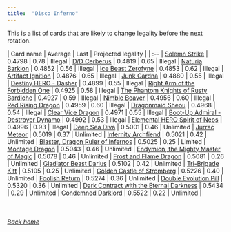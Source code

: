 ```yaml
---
title:  "Disco Inferno"
---
```


This is a list of cards that are likely to change legality before the next rotation.

| Card name | Average | Last | Projected legality |
| :-- |
[Solemn Strike](https://db.ygoprodeck.com/card/?search=Solemn%20Strike) | 0.4798 | 0.78 | Illegal |
[D/D Cerberus](https://db.ygoprodeck.com/card/?search=D/D%20Cerberus) | 0.4819 | 0.65 | Illegal |
[Naturia Barkion](https://db.ygoprodeck.com/card/?search=Naturia%20Barkion) | 0.4852 | 0.56 | Illegal |
[Ice Beast Zerofyne](https://db.ygoprodeck.com/card/?search=Ice%20Beast%20Zerofyne) | 0.4853 | 0.62 | Illegal |
[Artifact Ignition](https://db.ygoprodeck.com/card/?search=Artifact%20Ignition) | 0.4876 | 0.65 | Illegal |
[Junk Gardna](https://db.ygoprodeck.com/card/?search=Junk%20Gardna) | 0.4880 | 0.55 | Illegal |
[Destiny HERO - Dasher](https://db.ygoprodeck.com/card/?search=Destiny%20HERO%20-%20Dasher) | 0.4899 | 0.55 | Illegal |
[Right Arm of the Forbidden One](https://db.ygoprodeck.com/card/?search=Right%20Arm%20of%20the%20Forbidden%20One) | 0.4925 | 0.58 | Illegal |
[The Phantom Knights of Rusty Bardiche](https://db.ygoprodeck.com/card/?search=The%20Phantom%20Knights%20of%20Rusty%20Bardiche) | 0.4927 | 0.59 | Illegal |
[Nimble Beaver](https://db.ygoprodeck.com/card/?search=Nimble%20Beaver) | 0.4956 | 0.60 | Illegal |
[Red Rising Dragon](https://db.ygoprodeck.com/card/?search=Red%20Rising%20Dragon) | 0.4959 | 0.60 | Illegal |
[Dragonmaid Sheou](https://db.ygoprodeck.com/card/?search=Dragonmaid%20Sheou) | 0.4968 | 0.54 | Illegal |
[Clear Vice Dragon](https://db.ygoprodeck.com/card/?search=Clear%20Vice%20Dragon) | 0.4971 | 0.55 | Illegal |
[Boot-Up Admiral - Destroyer Dynamo](https://db.ygoprodeck.com/card/?search=Boot-Up%20Admiral%20-%20Destroyer%20Dynamo) | 0.4992 | 0.53 | Illegal |
[Elemental HERO Spirit of Neos](https://db.ygoprodeck.com/card/?search=Elemental%20HERO%20Spirit%20of%20Neos) | 0.4996 | 0.93 | Illegal |
[Deep Sea Diva](https://db.ygoprodeck.com/card/?search=Deep%20Sea%20Diva) | 0.5001 | 0.46 | Unlimited |
[Jurrac Meteor](https://db.ygoprodeck.com/card/?search=Jurrac%20Meteor) | 0.5019 | 0.37 | Unlimited |
[Infernity Archfiend](https://db.ygoprodeck.com/card/?search=Infernity%20Archfiend) | 0.5021 | 0.42 | Unlimited |
[Blaster, Dragon Ruler of Infernos](https://db.ygoprodeck.com/card/?search=Blaster,%20Dragon%20Ruler%20of%20Infernos) | 0.5025 | 0.25 | Limited |
[Montage Dragon](https://db.ygoprodeck.com/card/?search=Montage%20Dragon) | 0.5043 | 0.46 | Unlimited |
[Endymion, the Mighty Master of Magic](https://db.ygoprodeck.com/card/?search=Endymion,%20the%20Mighty%20Master%20of%20Magic) | 0.5078 | 0.46 | Unlimited |
[Frost and Flame Dragon](https://db.ygoprodeck.com/card/?search=Frost%20and%20Flame%20Dragon) | 0.5081 | 0.26 | Unlimited |
[Gladiator Beast Darius](https://db.ygoprodeck.com/card/?search=Gladiator%20Beast%20Darius) | 0.5102 | 0.42 | Unlimited |
[Tri-Brigade Kitt](https://db.ygoprodeck.com/card/?search=Tri-Brigade%20Kitt) | 0.5105 | 0.25 | Unlimited |
[Golden Castle of Stromberg](https://db.ygoprodeck.com/card/?search=Golden%20Castle%20of%20Stromberg) | 0.5226 | 0.40 | Unlimited |
[Foolish Return](https://db.ygoprodeck.com/card/?search=Foolish%20Return) | 0.5274 | 0.36 | Unlimited |
[Double Evolution Pill](https://db.ygoprodeck.com/card/?search=Double%20Evolution%20Pill) | 0.5320 | 0.36 | Unlimited |
[Dark Contract with the Eternal Darkness](https://db.ygoprodeck.com/card/?search=Dark%20Contract%20with%20the%20Eternal%20Darkness) | 0.5434 | 0.29 | Unlimited |
[Condemned Darklord](https://db.ygoprodeck.com/card/?search=Condemned%20Darklord) | 0.5522 | 0.22 | Unlimited |

<br>

###### [Back home](index)